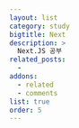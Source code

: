 ```yaml
---
layout: list
category: study
bigtitle: Next
description: >
  Next.JS 공부
related_posts:
  -
addons:
  - related
  - comments
list: true
order: 5
---
```

